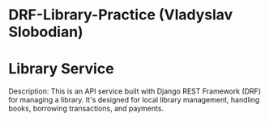# DRF-Library-Practice (Vladyslav Slobodian)

# Library Service
Description:
This is an API service built with Django REST Framework (DRF) for managing a library. It's designed for local library management, handling books, borrowing transactions, and payments.
